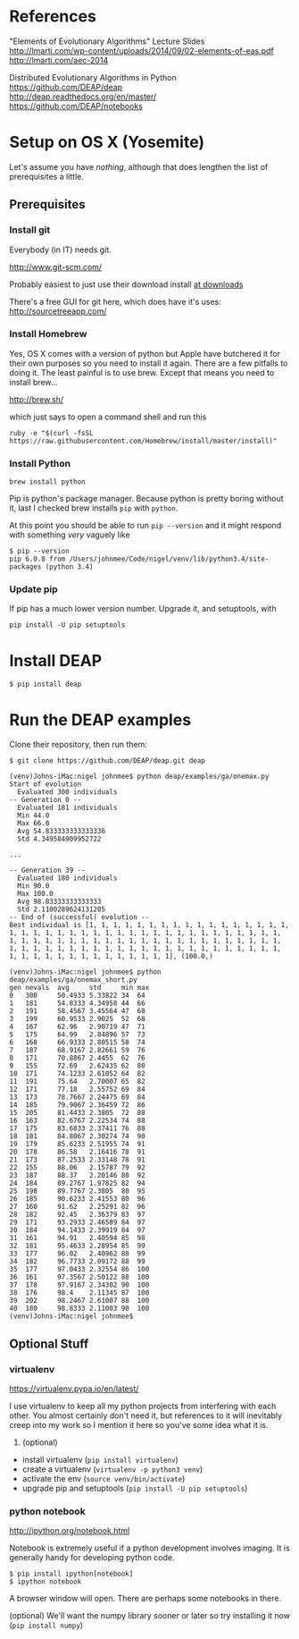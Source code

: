 # References

"Elements of Evolutionary Algorithms" Lecture Slides  
http://lmarti.com/wp-content/uploads/2014/09/02-elements-of-eas.pdf  
http://lmarti.com/aec-2014  

Distributed Evolutionary Algorithms in Python  
https://github.com/DEAP/deap  
http://deap.readthedocs.org/en/master/  
https://github.com/DEAP/notebooks  


# Setup on OS X (Yosemite)

Let's assume you have *nothing*, although that does lengthen the list of prerequisites a little.

## Prerequisites

### Install git

Everybody (in IT) needs git.

http://www.git-scm.com/

Probably easiest to just use their download install [at downloads](http://www.git-scm.com/downloads)

There's a free GUI for git here, which does have it's uses:  
http://sourcetreeapp.com/


### Install Homebrew

Yes, OS X comes with a version of python but Apple have butchered it for their own purposes so you need to install it again. 
There are a few pitfalls to doing it. The least painful is to use brew.  Except that means you need to install brew...

http://brew.sh/

which just says to open a command shell and run this 

```ruby -e "$(curl -fsSL https://raw.githubusercontent.com/Homebrew/install/master/install)"```

### Install Python

```brew install python```

Pip is python's package manager.  Because python is pretty boring without it, last I checked brew installs `pip` with `python`. 

At this point you should be able to run `pip --version` and it might respond with something _very_ vaguely like
```
$ pip --version
pip 6.0.8 from /Users/johnmee/Code/nigel/venv/lib/python3.4/site-packages (python 3.4)
```

### Update pip

If pip has a much lower version number.  Upgrade it, and setuptools, with

`pip install -U pip setuptools`

# Install DEAP

```$ pip install deap```


# Run the DEAP examples

Clone their repository, then run them:

```
$ git clone https://github.com/DEAP/deap.git deap
```

```
(venv)Johns-iMac:nigel johnmee$ python deap/examples/ga/onemax.py
Start of evolution
  Evaluated 300 individuals
-- Generation 0 --
  Evaluated 181 individuals
  Min 44.0
  Max 66.0
  Avg 54.833333333333336
  Std 4.349584909952722

...

-- Generation 39 --
  Evaluated 180 individuals
  Min 90.0
  Max 100.0
  Avg 98.83333333333333
  Std 2.1100289624131205
-- End of (successful) evolution --
Best individual is [1, 1, 1, 1, 1, 1, 1, 1, 1, 1, 1, 1, 1, 1, 1, 1, 1, 1, 1, 1, 1, 1, 1, 1, 1, 1, 1, 1, 1, 1, 1, 1, 1, 1, 1, 1, 1, 1, 1, 1, 1, 1, 1, 1, 1, 1, 1, 1, 1, 1, 1, 1, 1, 1, 1, 1, 1, 1, 1, 1, 1, 1, 1, 1, 1, 1, 1, 1, 1, 1, 1, 1, 1, 1, 1, 1, 1, 1, 1, 1, 1, 1, 1, 1, 1, 1, 1, 1, 1, 1, 1, 1, 1, 1, 1, 1, 1, 1, 1, 1], (100.0,) 
```

```
(venv)Johns-iMac:nigel johnmee$ python deap/examples/ga/onemax_short.py
gen	nevals	avg    	std    	min	max
0  	300   	50.4933	5.33822	34 	64
1  	181   	54.8333	4.34958	44 	66
2  	191   	58.4567	3.45564	47 	68
3  	199   	60.9533	2.9025 	52 	68
4  	167   	62.96  	2.90719	47 	71
5  	175   	64.99  	2.84896	57 	73
6  	168   	66.9333	2.80515	58 	74
7  	187   	68.9167	2.82661	59 	76
8  	171   	70.8867	2.4455 	62 	76
9  	155   	72.69  	2.62435	62 	80
10 	171   	74.1233	2.61052	64 	82
11 	191   	75.64  	2.70007	65 	82
12 	171   	77.18  	2.55752	69 	84
13 	173   	78.7667	2.24475	69 	84
14 	185   	79.9067	2.36459	72 	86
15 	205   	81.4433	2.3805 	72 	88
16 	163   	82.6767	2.22534	74 	88
17 	175   	83.6833	2.37411	76 	88
18 	181   	84.8067	2.30274	74 	90
19 	179   	85.6233	2.51955	74 	91
20 	178   	86.58  	2.16416	78 	91
21 	173   	87.2533	2.33148	78 	91
22 	155   	88.06  	2.15787	79 	92
23 	187   	88.37  	2.20146	80 	92
24 	184   	89.2767	1.97825	82 	94
25 	198   	89.7767	2.3805 	80 	95
26 	185   	90.6233	2.41553	80 	96
27 	160   	91.62  	2.25291	82 	96
28 	182   	92.45  	2.36379	83 	97
29 	171   	93.2933	2.46589	84 	97
30 	184   	94.1433	2.39919	84 	97
31 	161   	94.91  	2.40594	85 	98
32 	181   	95.4633	2.28954	85 	99
33 	177   	96.02  	2.40962	88 	99
34 	182   	96.7733	2.09172	88 	99
35 	177   	97.0433	2.32554	86 	100
36 	161   	97.3567	2.50122	88 	100
37 	178   	97.9167	2.34302	90 	100
38 	176   	98.4   	2.11345	87 	100
39 	202   	98.2467	2.61007	88 	100
40 	180   	98.8333	2.11003	90 	100
(venv)Johns-iMac:nigel johnmee$
```

## Optional Stuff

### virtualenv

https://virtualenv.pypa.io/en/latest/

I use virtualenv to keep all my python projects from interfering with each other.
You almost certainly don't need it, but references to it will inevitably creep into my work
so I mention it here so you've some idea what it is.

1. (optional)
  * install virtualenv (`pip install virtualenv`)
  * create a virtualenv (`virtualenv -p python3 venv`)
  * activate the env (`source venv/bin/activate`)
  * upgrade pip and setuptools (`pip install -U pip setuptools`)

### python notebook

http://ipython.org/notebook.html

Notebook is extremely useful if a python development involves imaging.
It is generally handy for developing python code.

```
$ pip install ipython[notebook]
$ ipython notebook
```

A browser window will open. There are perhaps some notebooks in there.

(optional) We'll want the numpy library sooner or later so try installing it now (`pip install numpy`)

